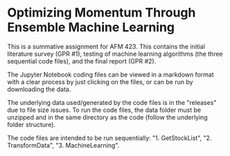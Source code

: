 # Optimizing Momentum Through Ensemble Machine Learning 
This is a summative assignment for AFM 423. This contains the initial literature survey (GPR #1), testing of machine learning algorithms (the three sequential code files), and the final report (GPR #2).

The Jupyter Notebook coding files can be viewed in a markdown format with a clear process by just clicking on the files, or can be run by downloading the data.

The underlying data used/generated by the code files is in the "releases" due to file size issues. To run the code files, the data folder must be unzipped and in the same directory as the code 
(follow the underlying folder structure).

The code files are intended to be run sequentially: "1. GetStockList", "2. TransformData", "3. MachineLearning".
